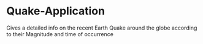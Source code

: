 # Quake-Application
Gives a detailed info on the recent Earth Quake around the globe according to their Magnitude and time of occurrence
